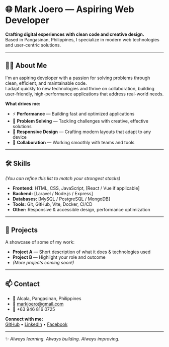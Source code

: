 # 🌐 Mark Joero — Aspiring Web Developer

**Crafting digital experiences with clean code and creative design.**  
Based in Pangasinan, Philippines, I specialize in modern web technologies and user-centric solutions.

---

## 👨‍💻 About Me
I'm an aspiring developer with a passion for solving problems through clean, efficient, and maintainable code.  
I adapt quickly to new technologies and thrive on collaboration, building user-friendly, high-performance applications that address real-world needs.  

**What drives me:**
- ⚡ **Performance** — Building fast and optimized applications  
- 🧩 **Problem Solving** — Tackling challenges with creative, effective solutions  
- 📱 **Responsive Design** — Crafting modern layouts that adapt to any device  
- 🤝 **Collaboration** — Working smoothly with teams and tools  

---

## 🛠️ Skills
*(You can refine this list to match your strongest stacks)*  
- **Frontend:** HTML, CSS, JavaScript, [React / Vue if applicable]  
- **Backend:** [Laravel / Node.js / Express]  
- **Databases:** [MySQL / PostgreSQL / MongoDB]  
- **Tools:** Git, GitHub, Vite, Docker, CI/CD  
- **Other:** Responsive & accessible design, performance optimization  

---

## 🚀 Projects
A showcase of some of my work:  

- **Project A** — Short description of what it does & technologies used  
- **Project B** — Highlight your role and outcome  
- *(More projects coming soon!)*  

---

## 📫 Contact

- 📍 Alcala, Pangasinan, Philippines  
- 📧 [markjoero@gmail.com](mailto:markjoero@gmail.com)  
- 📱 +63 946 816 0725  

**Connect with me:**  
[GitHub](https://github.com) • [LinkedIn](https://www.linkedin.com) • [Facebook](https://www.facebook.com)  

---

✨ *Always learning. Always building. Always improving.*
